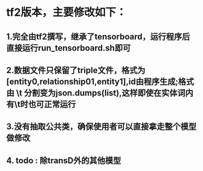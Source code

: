 # tf2版本，主要修改如下：

## 1.完全由tf2撰写，继承了tensorboard，运行程序后直接运行run_tensorboard.sh即可

## 2.数据文件只保留了triple文件，格式为[entity0,relationship01,entity1],id由程序生成;格式由 \t 分割变为json.dumps(list),这样即使在实体词内有\t时也可正常运行

## 3.没有抽取公共类，确保使用者可以直接拿走整个模型做修改

## 4. todo : 除transD外的其他模型
